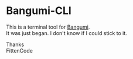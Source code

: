 # Bangumi-CLI
This is a terminal tool for [Bangumi](https://bgm.tv/).  
It was just began. I don't know if I could stick to it.

Thanks  
FittenCode
